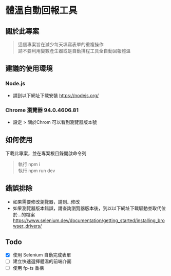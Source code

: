 # 體溫自動回報工具

## 關於此專案

> 這個專案旨在減少每天填寫表單的重複操作\
> 請不要利用變數產生器或是自動排程工具全自動回報體溫

## 建議的使用環境

### Node.js
- 請到以下網址下載安裝 https://nodejs.org/

### Chrome 瀏覽器 94.0.4606.81
- 設定 > 關於Chrom 可以看到瀏覽器版本號



## 如何使用
下載此專案，並在專案根目錄開啟命令列
> 執行 npm i\
> 執行 npm run dev

## 錯誤排除
 - 如果需要修改瀏覽器，請到...修改
 - 如果瀏覽器版本錯誤，請查詢瀏覽器版本後，到以以下網址下載驅動並取代位於...的檔案
 https://www.selenium.dev/documentation/getting_started/installing_browser_drivers/

## Todo 
- [x] 使用 Selenium 自動完成表單
- [ ] 建立快速選擇體溫的前端介面
- [ ] 使用 fp-ts 重構
